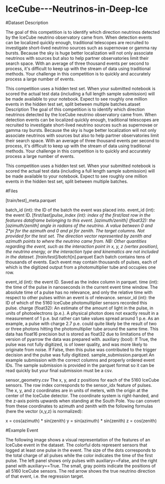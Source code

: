 # IceCube---Neutrinos-in-Deep-Ice

#Dataset Description

The goal of this competition is to identify which direction neutrinos detected by the IceCube neutrino observatory came from. When detection events can be localized quickly enough, traditional telescopes are recruited to investigate short-lived neutrino sources such as supernovae or gamma ray bursts. Because the sky is huge better localization will not only associate neutrinos with sources but also to help partner observatories limit their search space. With an average of three thousand events per second to process, it's difficult to keep up with the stream of data using traditional methods. Your challenge in this competition is to quickly and accurately process a large number of events.

This competition uses a hidden test set. When your submitted notebook is scored the actual test data (including a full length sample submission) will be made available to your notebook. Expect to see roughly one million events in the hidden test set, split between multiple batches.ataset Description
The goal of this competition is to identify which direction neutrinos detected by the IceCube neutrino observatory came from. When detection events can be localized quickly enough, traditional telescopes are recruited to investigate short-lived neutrino sources such as supernovae or gamma ray bursts. Because the sky is huge better localization will not only associate neutrinos with sources but also to help partner observatories limit their search space. With an average of three thousand events per second to process, it's difficult to keep up with the stream of data using traditional methods. Your challenge in this competition is to quickly and accurately process a large number of events.

This competition uses a hidden test set. When your submitted notebook is scored the actual test data (including a full length sample submission) will be made available to your notebook. Expect to see roughly one million events in the hidden test set, split between multiple batches.

#Files

[train/test]_meta.parquet

batch_id (int): the ID of the batch the event was placed into.
event_id (int): the event ID.
[first/last]_pulse_index (int): index of the first/last row in the features dataframe belonging to this event.
[azimuth/zenith] (float32): the [azimuth/zenith] angle in radians of the neutrino. A value between 0 and 2*pi for the azimuth and 0 and pi for zenith. The target columns. Not provided for the test set. The direction vector represented by zenith and azimuth points to where the neutrino came from.
NB: Other quantities regarding the event, such as the interaction point in x, y, z (vertex position), the neutrino energy, or the interaction type and kinematics are not included in the dataset.
[train/test]/batch_[n].parquet Each batch contains tens of thousands of events. Each event may contain thousands of pulses, each of which is the digitized output from a photomultiplier tube and occupies one row.

event_id (int): the event ID. Saved as the index column in parquet.
time (int): the time of the pulse in nanoseconds in the current event time window. The absolute time of a pulse has no relevance, and only the relative time with respect to other pulses within an event is of relevance.
sensor_id (int): the ID of which of the 5160 IceCube photomultiplier sensors recorded this pulse.
charge (float32): An estimate of the amount of light in the pulse, in units of photoelectrons (p.e.). A physical photon does not exactly result in a measurement of 1 p.e. but rather can take values spread around 1 p.e. As an example, a pulse with charge 2.7 p.e. could quite likely be the result of two or three photons hitting the photomultiplier tube around the same time. This data has float16 precision but is stored as float32 due to limitations of the version of pyarrow the data was prepared with.
auxiliary (bool): If True, the pulse was not fully digitized, is of lower quality, and was more likely to originate from noise. If False, then this pulse was contributed to the trigger decision and the pulse was fully digitized.
sample_submission.parquet An example submission with the correct columns and properly ordered event IDs. The sample submission is provided in the parquet format so it can be read quickly but your final submission must be a csv.

sensor_geometry.csv The x, y, and z positions for each of the 5160 IceCube sensors. The row index corresponds to the sensor_idx feature of pulses. The x, y, and z coordinates are in units of meters, with the origin at the center of the IceCube detector. The coordinate system is right-handed, and the z-axis points upwards when standing at the South Pole. You can convert from these coordinates to azimuth and zenith with the following formulas (here the vector (x,y,z) is normalized):

x = cos(azimuth) * sin(zenith)
y = sin(azimuth) * sin(zenith)
z = cos(zenith)

#Example Event

The following image shows a visual representation of the features of an IceCube event in the dataset. The colorful dots represent sensors that logged at least one pulse in the event. The size of the dots corresponds to the total charge of all pulses while the color indicates the time of the first pulse.
The left panel shows only pulses with auxiliary==False, and the right panel with auxiliary==True. The small, gray points indicate the positions of all 5160 IceCube sensors. The red arrow shows the true neutrino direction of that event, i.e. the regression target.
